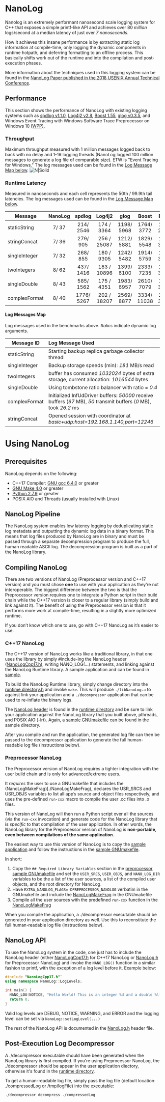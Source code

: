 # NanoLog
Nanolog is an extremely performant nanosecond scale logging system for C++ that exposes a simple printf-like API and achieves over 80 *million* logs/second at a median latency of just over *7 nanoseconds*.

How it achieves this insane performance is by extracting static log information at compile-time, only logging the dynamic components in runtime hotpath, and deferring formatting to an offline process. This basically shifts work out of the runtime and into the compilation and post-execution phases.

More information about the techniques used in this logging system can be found in the [NanoLog Paper published in the 2018 USENIX Annual Technical Conference](https://www.usenix.org/conference/atc18/presentation/yang-stephen).

## Performance

This section shows the performance of NanoLog with existing logging systems such as [spdlog v1.1.0](https://github.com/gabime/spdlog), [Log4j2 v2.8](https://logging.apache.org/log4j/2.x/), [Boost 1.55](http://www.boost.org), [glog v0.3.5](https://github.com/google/glog), and Windows Event Tracing with Windows Software Trace Preprocessor on Windows 10 [(WPP)](https://docs.microsoft.com/en-us/windows-hardware/drivers/devtest/wpp-software-tracing).

### Throughput

Maximum throughput measured with 1 million messages logged back to back with no delay and 1-16 logging threads (NanoLog logged 100 million messages to generate a log file of comparable size). ETW is "Event Tracing for Windows." The log messages used can be found in the [Log Message Map below](#Log-Messages-Map).
![N|Solid](https://raw.githubusercontent.com/wiki/PlatformLab/NanoLog/systemComparison.svg?sanitize=true)

### Runtime Latency
Measured in nanoseconds and each cell represents the 50th / 99.9th tail latencies. The log messages used can be found in the [Log Message Map below](#Log-Messages-Map).

| Message | NanoLog | spdlog | Log4j2 | glog | Boost | ETW |
|---------|:--------:|:--------:|:--------:|:--------:|:--------:|:--------:|
|staticString | 7/ 37| 214/ 2546| 174 / 3364 | 1198/ 5968| 1764/ 3772| 161/ 2967|
|stringConcat | 7/ 36| 279/ 905| 256 / 25087 | 1212/ 5881| 1829/ 5548| 191/ 3365|
|singleInteger | 7/ 32| 268/ 855| 180 / 9305 | 1242/ 5482| 1914/ 5759| 167/ 3007|
|twoIntegers | 8/ 62| 437/ 1416| 183 / 10896 | 1399/ 6100| 2333/ 7235| 177/ 3183|
|singleDouble | 8/ 43| 585/ 1562| 175 / 4351 | 1983/ 6957| 2610/ 7079| 165/ 3182|
|complexFormat | 8/ 40| 1776/ 5267| 202 / 18207 | 2569/ 8877| 3334/ 11038| 218/ 3426|

#### Log Messages Map

Log messages used in the benchmarks above. *Italics* indicate dynamic log arguments.

| Message ID | Log Message Used |
|--------------|:--------|
|staticString  | Starting backup replica garbage collector thread |
|singleInteger | Backup storage speeds (min): *181* MB/s read |
|twoIntegers   | buffer has consumed *1032024* bytes of extra storage, current allocation: *1016544* bytes |
|singleDouble  | Using tombstone ratio balancer with ratio = *0.4* |
|complexFormat | Initialized InfUdDriver buffers: *50000* receive buffers (*97* MB), *50* transmit buffers (*0* MB), took *26.2* ms |
|stringConcat  | Opened session with coordinator at *basic+udp:host=192.168.1.140,port=12246* |

# Using NanoLog

## Prerequisites
NanoLog depends on the following:
* C++17 Compiler: [GNU gcc 6.4.0](https://gcc.gnu.org) or greater
* [GNU Make 4.0](https://www.gnu.org/software/make/) or greater
* [Python 2.7.9](https://www.python.org) or greater
* POSIX AIO and Threads (usually installed with Linux)

## NanoLog Pipeline
The NanoLog system enables low latency logging by deduplicating static log metadata and outputting the dynamic log data in a binary format. This means that log files produced by NanoLog are in binary and must be passed through a separate decompression program to produce the full, human readable ASCII log. The decompression program is built as a part of the NanoLog library.

## Compiling NanoLog
There are two versions of NanoLog (Preprocessor version and C++17 version) and you must chose **one** to use with your application as they’re not interoperable. The biggest difference between the two is that the Preprocessor version requires one to integrate a Python script in their build chain while the C++17 version is closer to a regular library (simply build and link against it). The benefit of using the Preprocessor version is that it performs more work at compile-time, resulting in a slightly more optimized runtime.

If you don’t know which one to use, go with C++17 NanoLog as it’s easier to use.

### C++17 NanoLog
The C++17 version of NanoLog works like a traditional library, in that one uses the library by simply #include-ing the NanoLog header ([NanoLogCpp17.h](./runtime/NanoLogCpp17.h)), writing NANO_LOG(…) statements, and linking against the NanoLog Runtime library. A sample application and can be found in [sample](./sample).

To build the NanoLog Runtime library, simply change directory into the [runtime directory.h](./runtime/) and invoke ```make```. This will produce ```./libNanoLog.a``` to against link your application and a ```./decompressor``` application that can be used to re-inflate the binary logs.

The [NanoLog header](./runtime/NanoLogCpp17.h) is found in the [runtime directory](./runtime/) and be sure to link your application against the NanoLog library that you built above, pthreads, and POSIX AIO (-lrt). Again, a [sample GNUmakefile](./sample/GNUmakefile) can be found in the sample directory.

After you compile and run the application, the generated log file can then be passed to the decompressor application to generate the full human-readable log file (instructions below).

### Preprocessor NanoLog
The Preprocessor version of NanoLog requires a tighter integration with the user build chain and is only for advanced/extreme users.

It *requires* the user to use a GNUmakefile that includes the (NanoLogMakeFrag)[./NanoLogMakeFrag), declares the USR_SRCS and USR_OBJS variables to list all app’s source and object files respectively, and uses the pre-defined ```run-cxx``` macro to compile the user .cc files into .o files.

This version of NanoLog will then run a Python script over all the sources (via the ```run-cxx``` invocation) and generate code for the NanoLog library that is *specific* to that compilation of the user application. In other words, the NanoLog library for the Preprocessor version of NanoLog is __non-portable, even between compilations of the same application__.

The easiest way to use this version of NanoLog is to copy the [sample application](./sample_preprocessor) and follow the instructions in the [sample GNUmakefile](./sample_preprocessor/GNUmakefile).

In short:
1. Copy the ```## Required Library Variables``` section in the [preprocessor sample GNUmakefile](./sample_preprocessor/GNUmakefile) and set the ```USER_SRCS```, ```USER_OBJS```, and ```NANO_LOG_DIR``` variables to be the a list of the user sources, a list of the compiled user objects, and the root directory for NanoLog.
2. Have ```EXTRA_NANOLOG_FLAGS=-DPREPROCESSOR_NANOLOG``` verbatim in the GNUmakefile and include the [NanoLogMakeFrag](./NanoLogMakeFrag) in the GNUmakefile
3. Compile all the user sources with the predefined ```run-cxx``` function in the [NanoLogMakeFrag](./NanoLogMakeFrag)

When you compile the application, a ./decompressor executable should be generated in your application directory as well. Use this to reconstitute the full human-readable log file (instructions below).

## NanoLog API
To use the NanoLog system in the code, one just has to include the NanoLog header (either [NanoLogCpp17.h](./runtime/NanoLogCpp17.h) for C++17 NanoLog or [NanoLog.h](./runtime/NanoLog.h) for Preprocessor NanoLog) and invoke the ```NANO_LOG()``` function in a similar fashion to printf, with the exception of a log level before it. Example below:

```cpp
#include "NanoLogCpp17.h"`
using namespace NanoLog::LogLevels;

int main() {
  NANO_LOG(NOTICE, "Hello World! This is an integer %d and a double %lf\r\n", 1, 2.0);
  return 0;
}
```

Valid log levels are DEBUG, NOTICE, WARNING, and ERROR and the logging level can be set via ```NanoLog::setLogLevel(...)```

The rest of the NanoLog API is documented in the [NanoLog.h](./runtime/NanoLog.h) header file.

## Post-Execution Log Decompressor
A ./decompressor executable should have been generated when the NanoLog library is first compiled. If you're using Preprocessor NanoLog, the ./decompressor should be appear in the user application diectory, otherwise it's found in the [runtime directory](./runtime/).

To get a human-readable log file, simply pass the log file (default location: ./compressedLog or /tmp/logFile) into the executable:
```
./decompressor decompress ./compressedLog
```
